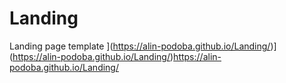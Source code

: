 # Landing
 Landing page template
](https://alin-podoba.github.io/Landing/)](https://alin-podoba.github.io/Landing/)https://alin-podoba.github.io/Landing/
 
 
